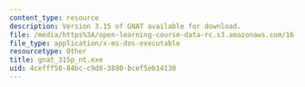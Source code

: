 ```yaml
---
content_type: resource
description: Version 3.15 of GNAT available for download.
file: /media/https%3A/open-learning-course-data-rc.s3.amazonaws.com/16-01-unified-engineering-i-ii-iii-iv-fall-2005-spring-2006/4cefff5084bcc9d83880bcef5eb14130_gnat_315p_nt.exe
file_type: application/x-ms-dos-executable
resourcetype: Other
title: gnat_315p_nt.exe
uid: 4cefff50-84bc-c9d8-3880-bcef5eb14130
---
```

